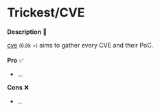 # Trickest/CVE

<div class="row row-cols-lg-2"><div>

**Description** 🍁

[cve](https://github.com/trickest/cve) <small>(6.8k ⭐)</small> aims to gather every CVE and their PoC.
</div><div>

**Pro** ✅

* ...

**Cons** ❌

* ...
</div></div>